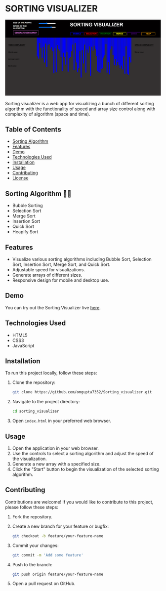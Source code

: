 # SORTING VISUALIZER

![SORTING VISUALIZER](sorting.png)

Sorting visualizer is a web app for visualizing a bunch of different sorting algorithm with the functionality of speed and array size control along with complexity of algorithm (space and time).

## Table of Contents
- [Sorting Algorithm](#sorting-algorithm)
- [Features](#features)
- [Demo](#demo)
- [Technologies Used](#technologies-used)
- [Installation](#installation)
- [Usage](#usage)
- [Contributing](#contributing)
- [License](#license)

## Sorting Algorithm :technologist:

 - Bubble Sorting
 - Selection Sort
 - Merge Sort
 - Insertion Sort
 - Quick Sort
 - Heapify Sort


## Features

- Visualize various sorting algorithms including Bubble Sort, Selection Sort, Insertion Sort, Merge Sort, and Quick Sort.
- Adjustable speed for visualizations.
- Generate arrays of different sizes.
- Responsive design for mobile and desktop use.

## Demo

You can try out the Sorting Visualizer live [here](https://omgupta7352.github.io/Sorting_visualizer/).

## Technologies Used

- HTML5
- CSS3
- JavaScript

## Installation

To run this project locally, follow these steps:

1. Clone the repository:

    ```bash
    git clone https://github.com/omgupta7352/Sorting_visualizer.git
    ```

2. Navigate to the project directory:

    ```bash
    cd sorting_visualizer
    ```

3. Open `index.html` in your preferred web browser.

## Usage

1. Open the application in your web browser.
2. Use the controls to select a sorting algorithm and adjust the speed of the visualization.
3. Generate a new array with a specified size.
4. Click the "Start" button to begin the visualization of the selected sorting algorithm.

## Contributing

Contributions are welcome! If you would like to contribute to this project, please follow these steps:

1. Fork the repository.
2. Create a new branch for your feature or bugfix:

    ```bash
    git checkout -b feature/your-feature-name
    ```

3. Commit your changes:

    ```bash
    git commit -m 'Add some feature'
    ```

4. Push to the branch:

    ```bash
    git push origin feature/your-feature-name
    ```

5. Open a pull request on GitHub.


